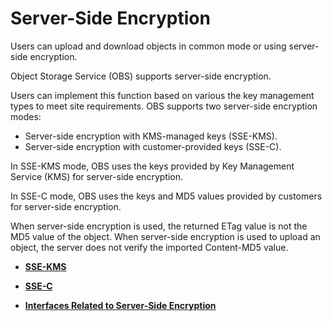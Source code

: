 # Server-Side Encryption<a name="EN-US_TOPIC_0125560343"></a>

Users can upload and download objects in common mode or using server-side encryption.

Object Storage Service \(OBS\) supports server-side encryption.

Users can implement this function based on various the key management types to meet site requirements. OBS supports two server-side encryption modes:

-   Server-side encryption with KMS-managed keys \(SSE-KMS\).
-   Server-side encryption with customer-provided keys \(SSE-C\).

In SSE-KMS mode, OBS uses the keys provided by Key Management Service \(KMS\) for server-side encryption.

In SSE-C mode, OBS uses the keys and MD5 values provided by customers for server-side encryption.

When server-side encryption is used, the returned ETag value is not the MD5 value of the object. When server-side encryption is used to upload an object, the server does not verify the imported Content-MD5 value.

-   **[SSE-KMS](sse-kms.md)**  

-   **[SSE-C](sse-c.md)**  

-   **[Interfaces Related to Server-Side Encryption](interfaces-related-to-server-side-encryption.md)**  


